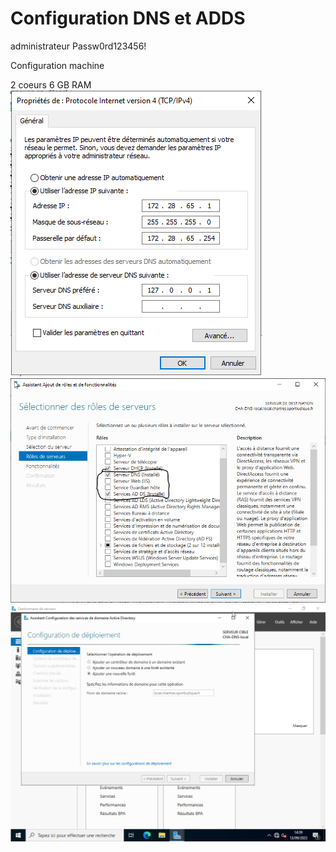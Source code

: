 # Configuration DNS et ADDS

administrateur Passw0rd123456!

Configuration machine

2 coeurs
6 GB RAM
![Configuration du poste](./img/dns/config_ip.png)
![Ajout du rôle DNS et AD DS](./img/dns/ajout_role_dns.png)
![Nouveau domaine](./img/dns/ajout_DNS.png)
